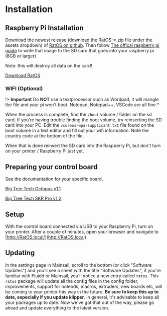 # Installation

## Raspberry Pi Installation

Download the newest release (download the RatOS-\*.zip file under the assets dropdown) of [RatOS on github](https://github.com/Rat-Os/RatOS/releases).
Then follow [The offical raspberry pi guide](https://www.raspberrypi.org/documentation/installation/installing-images/) to write that image to the SD card that goes into your raspberry pi (8GB or larger)

Note: this will destroy all data on the card!

<a class="button" href="https://github.com/Rat-Os/RatOS/releases">Download RatOS</a>

### WIFI (Optional)

!> **Important** Do **NOT** use a textprocessor such as Wordpad, it will mangle the file and your pi won't boot. Notepad, Notepad++, VSCode are all fine.\*

When the process is complete, find the `/boot` volume / folder on the sd card. If you're having trouble finding the boot volume, try reinserting the SD card into your PC. Edit the `vcoreos-wpa-supplicant.txt` file found on the boot volume in a text editor and fill out your wifi information. Note the country code at the bottom of the file.

When that is done reinsert the SD card into the Raspberry Pi, but don't turn on your printer / Raspberry Pi just yet.

## Preparing your control board

See the documentation for your specific board.

[Big Tree Tech Octopus v1.1](boards/btt/octopus-11.md)

[Big Tree Tech SKR Pro v1.2](boards/btt/skr-pro-12.md)

## Setup

With the control board connected via USB to your Raspberry Pi, turn on your printer. After a couple of minutes, open your browser and navigate to [http://RatOS.local/](http://RatOS.local)

## Updating

In the settings page in Mainsail, scroll to the bottom (or click "Software Updates") and you'll see a sheet with the title "Software Updates", if you're familiar with Fluidd or Mainsail, you'll notice a new entry called `ratos`. This `ratos` package will update all the config files in the config folder, improvements, support for hotends, macros, extruders, new boards etc, will be coming to your printer this way in the future. **Be sure to keep this up to date, especially if you update klipper**. In general, it's advisable to keep all your packages up to date. Now we've got that out of the way, please go ahead and update everything to the latest version.
